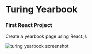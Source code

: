 # Turing Yearbook

### First React Project

Create a yearbook page using React.js

![turing yearbook screenshot](https://github.com/vjt960/Turing-Yearbook/blob/master/Turing-Yearbook.jpg?raw=true)





